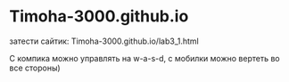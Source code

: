 # Timoha-3000.github.io

затести сайтик: Timoha-3000.github.io/lab3_1.html

С компика можно управлять на w-a-s-d, с мобилки можно вертеть во все стороны)
